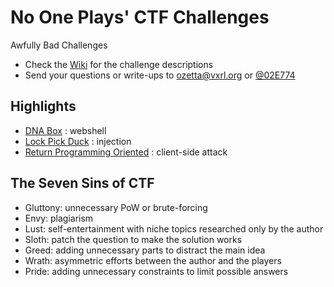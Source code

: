 # No One Plays' CTF Challenges
Awfully Bad Challenges

* Check the [Wiki](../../wiki) for the challenge descriptions
* Send your questions or write-ups to ozetta@vxrl.org or [@02E774](https://twitter.com/02E774)

## Highlights
* [DNA Box](../../wiki/DNA-Box) : webshell
* [Lock Pick Duck](../../wiki/Lock-Pick-Duck) : injection
* [Return Programming Oriented](../../wiki/Return-Programming-Oriented) : client-side attack

## The Seven Sins of CTF
* Gluttony: unnecessary PoW or brute-forcing
* Envy: plagiarism
* Lust: self-entertainment with niche topics researched only by the author
* Sloth: patch the question to make the solution works
* Greed: adding unnecessary parts to distract the main idea
* Wrath: asymmetric efforts between the author and the players
* Pride: adding unnecessary constraints to limit possible answers
